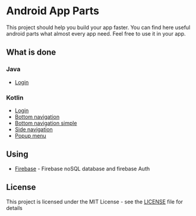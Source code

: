 # Android App Parts

This project should help you build your app faster. You can find here useful android parts what almost every app need.
Feel free to use it in your app.


## What is done

### Java
* [Login](https://github.com/kubekbreha/AndroidAppParts/tree/master/login/JavaLogin)

### Kotlin
* [ Login](https://github.com/kubekbreha/AndroidAppParts/tree/master/login/KotlinLogin)
* [Bottom navigation](https://github.com/kubekbreha/AndroidAppParts/tree/master/main/MainBottomKotlin)
* [Bottom navigation simple](https://github.com/kubekbreha/AndroidAppParts/tree/master/main/MainBottomSimpleKotlin)
* [Side navigation](https://github.com/kubekbreha/AndroidAppParts/tree/master/main/MainSideNavigationKotlin)
* [Popup menu](https://github.com/kubekbreha/AndroidAppParts/tree/master/menu/PopupMenuKotlin)

## Using

* [Firebase](https://firebase.google.com/) - Firebase noSQL database and firebase Auth

## License

This project is licensed under the MIT License - see the [LICENSE](https://github.com/kubekbreha/AndroidAppParts/blob/master/LICENCE) file for details
